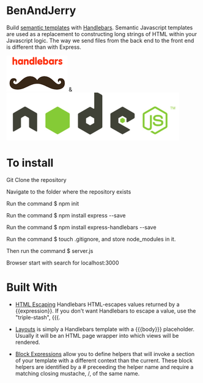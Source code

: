 # BenAndJerry
Build [semantic templates](https://www.martin-brennan.com/semantic-templates-with-mustache-js-and-handlebars-js/) with [Handlebars](https://learn.co/lessons/node-js-intro-to-handlebars).  Semantic Javascript templates are used as a replacement to constructing long strings of HTML within your Javascript logic.  The way we send files from the back end to the front end is different than with Express.

![](hbs.png)    &    ![](node.png)

# To install
Git Clone the repository

Navigate to the folder where the repository exists

Run the command $ npm init

Run the command $ npm install express --save

Run the command $ npm install express-handlebars --save

Run the command $ touch .gitignore, and store node_modules in it.

Then run the command $ server.js

Browser start with search for localhost:3000 

# Built With
* [HTML Escaping](https://handlebarsjs.com/) Handlebars HTML-escapes values returned by a {{expression}}. If you don't want Handlebars to escape a value, use the "triple-stash", {{{.

* [Layouts]() is simply a Handlebars template with a {{{body}}} placeholder. Usually it will be an HTML page wrapper into which views will be rendered.

* [Block Expressions](https://handlebarsjs.com/) allow you to define helpers that will invoke a section of your template with a different context than the current. These block helpers are identified by a # preceeding the helper name and require a matching closing mustache, /, of the same name.
